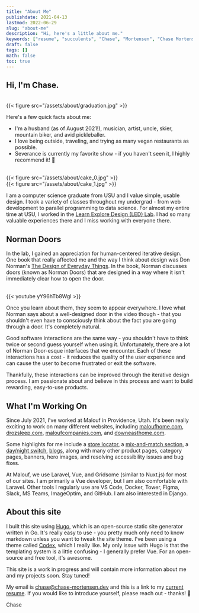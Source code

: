 ```yaml
---
title: "About Me"
publishdate: 2021-04-13
lastmod: 2022-06-29
slug: "about-me"
description: "Hi, here's a little about me."
keywords: ["resume", "succulents", "Chase", "Mortensen", "Chase Mortensen", "Design"]
draft: false
tags: []
math: false
toc: true
---
```


## Hi, I'm Chase.

<br>
{{< figure src="/assets/about/graduation.jpg" >}}

Here's a few quick facts about me:
* I'm a husband (as of August 2021!), musician, artist, uncle, skier, mountain biker, and avid pickleballer.
* I love being outside, traveling, and trying as many vegan restaurants as possible.
* Severance is currently my favorite show - if you haven't seen it, I highly recommend it! 🤙

<br>
{{< figure src="/assets/about/cake_0.jpg" >}}
<br>
{{< figure src="/assets/about/cake_1.jpg" >}}

I am a computer science graduate from USU and I value simple, usable design. I took a variety of classes throughout my undergrad - from web development to parallel programming to data science. For almost my entire time at USU, I worked in the [Learn Explore Design (LED) Lab](https://learnexploredesign.org/). I had so many valuable experiences there and I miss working with everyone there.

## Norman Doors

In the lab, I gained an appreciation for human-centered iterative design. One book that really affected me and the way I think about design was Don Norman's [The Design of Everyday Things](https://www.amazon.com/Design-Everyday-Things-Revised-Expanded/dp/0465050654/). In the book, Norman discusses doors (known as Norman Doors) that are designed in a way where it isn't immediately clear how to open the door.

<br>
{{< youtube yY96hTb8WgI >}}

Once you learn about them, they seem to appear everywhere. I love what Norman says about a well-designed door in the video though - that you shouldn't even have to consciously think about the fact you are going through a door. It's completely natural.

Good software interactions are the same way - you shouldn't have to think twice or second guess yourself when using it. Unfortunately, there are a lot of Norman Door-esque interfaces that we encounter. Each of these interactions has a cost - it reduces the quality of the user experience and can cause the user to become frustrated or exit the software.

Thankfully, these interactions can be improved through the iterative design process. I am passionate about and believe in this process and want to build rewarding, easy-to-use products.

## What I'm Working On

Since July 2021, I've worked at Malouf in Providence, Utah. It's been really exciting to work on many different websites, including [maloufhome.com](https://www.maloufhome.com/), [drozsleep.com](https://www.drozsleep.com/), [maloufcompanies.com](https://www.maloufcompanies.com/), and [downeasthome.com](https://www.downeasthome.com/).

Some highlights for me include a [store locator](https://staging.maloufhome.com/store-locator/), a [mix-and-match section](https://staging.maloufhome.com/furniture/#mix-and-match), a [day/night switch](https://www.maloufhome.com/furniture/#productShopper), [blogs](https://www.downeasthome.com/newsroom), along with many other product pages, category pages, banners, hero images, and resolving accessibility issues and bug fixes.

At Malouf, we use Laravel, Vue, and Gridsome (similar to Nuxt.js) for most of our sites. I am primarily a Vue developer, but I am also comfortable with Laravel. Other tools I regularly use are VS Code, Docker, Tower, Figma, Slack, MS Teams, ImageOptim, and GitHub. I am also interested in Django.

## About this site

I built this site using [Hugo](https://gohugo.io/), which is an open-source static site generator written in Go. It's really easy to use - you pretty much only need to know markdown unless you want to tweak the site theme. I've been using a theme called [Codex](https://themes.gohugo.io/themes/hugo-theme-codex/), which I really like. My only issue with Hugo is that the templating system is a little confusing - I generally prefer Vue. For an open-source and free tool, it's awesome.

This site is a work in progress and will contain more information about me and my projects soon. Stay tuned!

My email is chase@chase-mortensen.dev and this is a link to my [current resume](https://docs.google.com/document/d/1gkz9kz9-ugiBM0kcGmHaRdeoZJDfPU75ycJA8P3ee7E/edit?usp=sharing). If you would like to introduce yourself, please reach out - thanks! 🙌

Chase

